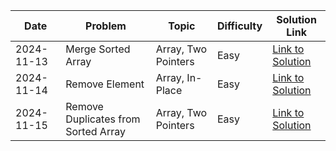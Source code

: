 | Date       | Problem                           | Topic                | Difficulty | Solution Link                                                                                     |
|------------|-----------------------------------|----------------------|------------|---------------------------------------------------------------------------------------------------|
| 2024-11-13 | Merge Sorted Array                | Array, Two Pointers  | Easy       | [Link to Solution](https://github.com/tran-matt/LeetCode-Prep/blob/main/Arrays/Easy/Merge_Sorted_Array.py)                |
| 2024-11-14 | Remove Element                    | Array, In-Place      | Easy       | [Link to Solution](https://github.com/tran-matt/LeetCode-Prep/blob/main/Arrays/Easy/Remove_Element.py)                    |
| 2024-11-15 | Remove Duplicates from Sorted Array | Array, Two Pointers | Easy       | [Link to Solution](https://github.com/tran-matt/LeetCode-Prep/blob/main/Arrays/Easy/Remove_Duplicates_Sorted_Array.py) |
